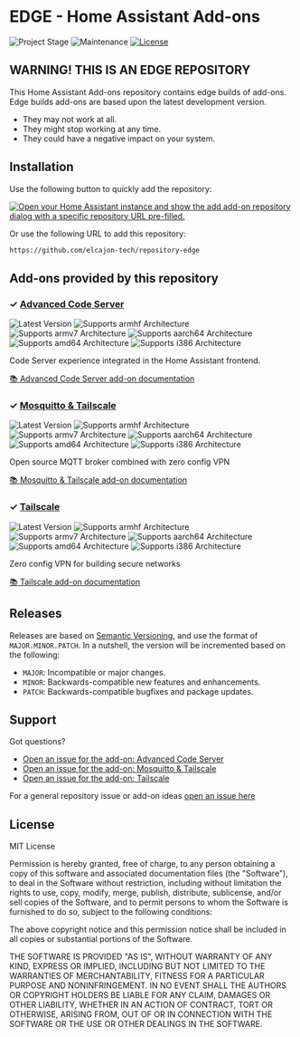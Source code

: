 # EDGE - Home Assistant Add-ons

![Project Stage][project-stage-shield]
![Maintenance][maintenance-shield]
[![License][license-shield]](LICENSE.md)


## WARNING! THIS IS AN EDGE REPOSITORY

This Home Assistant Add-ons repository contains edge builds of add-ons. Edge
builds add-ons are based upon the latest development version.

- They may not work at all.
- They might stop working at any time.
- They could have a negative impact on your system.

## Installation

Use the following button to quickly add the repository:

[![Open your Home Assistant instance and show the add add-on repository dialog with a specific repository URL pre-filled.](https://my.home-assistant.io/badges/supervisor_add_addon_repository.svg)](https://my.home-assistant.io/redirect/supervisor_add_addon_repository/?repository_url=https%3A%2F%2Fgithub.com%2Felcajon-tech%2Frepository-edge)

Or use the following URL to add this repository:

```txt
https://github.com/elcajon-tech/repository-edge
```

## Add-ons provided by this repository

### &#10003; [Advanced Code Server][addon-code-server]

![Latest Version][code-server-version-shield]
![Supports armhf Architecture][code-server-armhf-shield]
![Supports armv7 Architecture][code-server-armv7-shield]
![Supports aarch64 Architecture][code-server-aarch64-shield]
![Supports amd64 Architecture][code-server-amd64-shield]
![Supports i386 Architecture][code-server-i386-shield]

Code Server experience integrated in the Home Assistant frontend.

[:books: Advanced Code Server add-on documentation][addon-doc-code-server]

### &#10003; [Mosquitto & Tailscale][addon-mosquitto-tailscale]

![Latest Version][mosquitto-tailscale-version-shield]
![Supports armhf Architecture][mosquitto-tailscale-armhf-shield]
![Supports armv7 Architecture][mosquitto-tailscale-armv7-shield]
![Supports aarch64 Architecture][mosquitto-tailscale-aarch64-shield]
![Supports amd64 Architecture][mosquitto-tailscale-amd64-shield]
![Supports i386 Architecture][mosquitto-tailscale-i386-shield]

Open source MQTT broker combined with zero config VPN

[:books: Mosquitto & Tailscale add-on documentation][addon-doc-mosquitto-tailscale]

### &#10003; [Tailscale][addon-tailscale]

![Latest Version][tailscale-version-shield]
![Supports armhf Architecture][tailscale-armhf-shield]
![Supports armv7 Architecture][tailscale-armv7-shield]
![Supports aarch64 Architecture][tailscale-aarch64-shield]
![Supports amd64 Architecture][tailscale-amd64-shield]
![Supports i386 Architecture][tailscale-i386-shield]

Zero config VPN for building secure networks

[:books: Tailscale add-on documentation][addon-doc-tailscale]

## Releases

Releases are based on [Semantic Versioning][semver], and use the format
of ``MAJOR.MINOR.PATCH``. In a nutshell, the version will be incremented
based on the following:

- ``MAJOR``: Incompatible or major changes.
- ``MINOR``: Backwards-compatible new features and enhancements.
- ``PATCH``: Backwards-compatible bugfixes and package updates.

## Support

Got questions?

- [Open an issue for the add-on: Advanced Code Server][code-server-issue]
- [Open an issue for the add-on: Mosquitto & Tailscale][mosquitto-tailscale-issue]
- [Open an issue for the add-on: Tailscale][tailscale-issue]

For a general repository issue or add-on ideas [open an issue here][issue]

## License

MIT License

Permission is hereby granted, free of charge, to any person obtaining a copy
of this software and associated documentation files (the "Software"), to deal
in the Software without restriction, including without limitation the rights
to use, copy, modify, merge, publish, distribute, sublicense, and/or sell
copies of the Software, and to permit persons to whom the Software is
furnished to do so, subject to the following conditions:

The above copyright notice and this permission notice shall be included in all
copies or substantial portions of the Software.

THE SOFTWARE IS PROVIDED "AS IS", WITHOUT WARRANTY OF ANY KIND, EXPRESS OR
IMPLIED, INCLUDING BUT NOT LIMITED TO THE WARRANTIES OF MERCHANTABILITY,
FITNESS FOR A PARTICULAR PURPOSE AND NONINFRINGEMENT. IN NO EVENT SHALL THE
AUTHORS OR COPYRIGHT HOLDERS BE LIABLE FOR ANY CLAIM, DAMAGES OR OTHER
LIABILITY, WHETHER IN AN ACTION OF CONTRACT, TORT OR OTHERWISE, ARISING FROM,
OUT OF OR IN CONNECTION WITH THE SOFTWARE OR THE USE OR OTHER DEALINGS IN THE
SOFTWARE.

[addon-code-server]: https://github.com/elcajon-tech/addon-code-server/tree/18e26c0
[addon-doc-code-server]: https://github.com/elcajon-tech/addon-code-server/blob/18e26c0/README.md
[code-server-issue]: https://github.com/elcajon-tech/addon-code-server/issues
[code-server-version-shield]: https://img.shields.io/badge/version-18e26c0-blue.svg
[code-server-aarch64-shield]: https://img.shields.io/badge/aarch64-yes-green.svg
[code-server-amd64-shield]: https://img.shields.io/badge/amd64-yes-green.svg
[code-server-armhf-shield]: https://img.shields.io/badge/armhf-no-red.svg
[code-server-armv7-shield]: https://img.shields.io/badge/armv7-no-red.svg
[code-server-i386-shield]: https://img.shields.io/badge/i386-no-red.svg
[addon-mosquitto-tailscale]: https://github.com/elcajon-tech/addon-mosquitto-tailscale/tree/ce4ff36
[addon-doc-mosquitto-tailscale]: https://github.com/elcajon-tech/addon-mosquitto-tailscale/blob/ce4ff36/README.md
[mosquitto-tailscale-issue]: https://github.com/elcajon-tech/addon-mosquitto-tailscale/issues
[mosquitto-tailscale-version-shield]: https://img.shields.io/badge/version-ce4ff36-blue.svg
[mosquitto-tailscale-aarch64-shield]: https://img.shields.io/badge/aarch64-yes-green.svg
[mosquitto-tailscale-amd64-shield]: https://img.shields.io/badge/amd64-yes-green.svg
[mosquitto-tailscale-armhf-shield]: https://img.shields.io/badge/armhf-yes-green.svg
[mosquitto-tailscale-armv7-shield]: https://img.shields.io/badge/armv7-yes-green.svg
[mosquitto-tailscale-i386-shield]: https://img.shields.io/badge/i386-yes-green.svg
[addon-tailscale]: https://github.com/elcajon-tech/addon-tailscale/tree/2bcc047
[addon-doc-tailscale]: https://github.com/elcajon-tech/addon-tailscale/blob/2bcc047/README.md
[tailscale-issue]: https://github.com/elcajon-tech/addon-tailscale/issues
[tailscale-version-shield]: https://img.shields.io/badge/version-2bcc047-blue.svg
[tailscale-aarch64-shield]: https://img.shields.io/badge/aarch64-yes-green.svg
[tailscale-amd64-shield]: https://img.shields.io/badge/amd64-yes-green.svg
[tailscale-armhf-shield]: https://img.shields.io/badge/armhf-yes-green.svg
[tailscale-armv7-shield]: https://img.shields.io/badge/armv7-yes-green.svg
[tailscale-i386-shield]: https://img.shields.io/badge/i386-yes-green.svg
[issue]: https://github.com/elcajon-tech/repository-edge/issues
[license-shield]: https://img.shields.io/github/license/elcajon-tech/repository-edge.svg
[maintenance-shield]: https://img.shields.io/maintenance/yes/2023.svg
[project-stage-shield]: https://img.shields.io/badge/project%20stage-experimental-yellow.svg
[semver]: http://semver.org/spec/v2.0.0.html